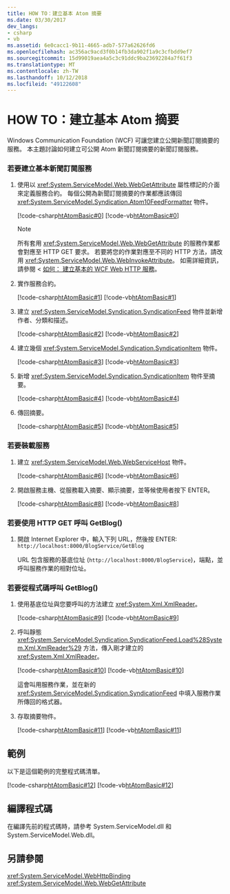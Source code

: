 ```yaml
---
title: HOW TO：建立基本 Atom 摘要
ms.date: 03/30/2017
dev_langs:
- csharp
- vb
ms.assetid: 6e0cacc1-9b11-4665-adb7-577a62626fd6
ms.openlocfilehash: ac356ac9acd3f0b14fb3da902f1a9c3cfbdd9ef7
ms.sourcegitcommit: 15d99019aea4a5c3c91ddc9ba23692284a7f61f3
ms.translationtype: MT
ms.contentlocale: zh-TW
ms.lasthandoff: 10/12/2018
ms.locfileid: "49122608"
---
```

# <a name="how-to-create-a-basic-atom-feed"></a>HOW TO：建立基本 Atom 摘要
Windows Communication Foundation (WCF) 可讓您建立公開新聞訂閱摘要的服務。 本主題討論如何建立可公開 Atom 新聞訂閱摘要的新聞訂閱服務。  
  
### <a name="to-create-a-basic-syndication-service"></a>若要建立基本新聞訂閱服務  
  
1.  使用以 <xref:System.ServiceModel.Web.WebGetAttribute> 屬性標記的介面來定義服務合約。 每個公開為新聞訂閱摘要的作業都應該傳回 <xref:System.ServiceModel.Syndication.Atom10FeedFormatter> 物件。  
  
     [!code-csharp[htAtomBasic#0](../../../../samples/snippets/csharp/VS_Snippets_CFX/htatombasic/cs/program.cs#0)]
     [!code-vb[htAtomBasic#0](../../../../samples/snippets/visualbasic/VS_Snippets_CFX/htatombasic/vb/program.vb#0)]  
  
    > [!NOTE]
    >  所有套用 <xref:System.ServiceModel.Web.WebGetAttribute> 的服務作業都會對應至 HTTP GET 要求。 若要將您的作業對應至不同的 HTTP 方法，請改用 <xref:System.ServiceModel.Web.WebInvokeAttribute>。 如需詳細資訊，請參閱 <<c0> [ 如何： 建立基本的 WCF Web HTTP 服務](../../../../docs/framework/wcf/feature-details/how-to-create-a-basic-wcf-web-http-service.md)。  
  
2.  實作服務合約。  
  
     [!code-csharp[htAtomBasic#1](../../../../samples/snippets/csharp/VS_Snippets_CFX/htatombasic/cs/program.cs#1)]
     [!code-vb[htAtomBasic#1](../../../../samples/snippets/visualbasic/VS_Snippets_CFX/htatombasic/vb/program.vb#1)]  
  
3.  建立 <xref:System.ServiceModel.Syndication.SyndicationFeed> 物件並新增作者、分類和描述。  
  
     [!code-csharp[htAtomBasic#2](../../../../samples/snippets/csharp/VS_Snippets_CFX/htatombasic/cs/program.cs#2)]
     [!code-vb[htAtomBasic#2](../../../../samples/snippets/visualbasic/VS_Snippets_CFX/htatombasic/vb/program.vb#2)]  
  
4.  建立幾個 <xref:System.ServiceModel.Syndication.SyndicationItem> 物件。  
  
     [!code-csharp[htAtomBasic#3](../../../../samples/snippets/csharp/VS_Snippets_CFX/htatombasic/cs/program.cs#3)]
     [!code-vb[htAtomBasic#3](../../../../samples/snippets/visualbasic/VS_Snippets_CFX/htatombasic/vb/program.vb#3)]  
  
5.  新增 <xref:System.ServiceModel.Syndication.SyndicationItem> 物件至摘要。  
  
     [!code-csharp[htAtomBasic#4](../../../../samples/snippets/csharp/VS_Snippets_CFX/htatombasic/cs/program.cs#4)]
     [!code-vb[htAtomBasic#4](../../../../samples/snippets/visualbasic/VS_Snippets_CFX/htatombasic/vb/program.vb#4)]  
  
6.  傳回摘要。  
  
     [!code-csharp[htAtomBasic#5](../../../../samples/snippets/csharp/VS_Snippets_CFX/htatombasic/cs/program.cs#5)]
     [!code-vb[htAtomBasic#5](../../../../samples/snippets/visualbasic/VS_Snippets_CFX/htatombasic/vb/program.vb#5)]  
  
### <a name="to-host-the-service"></a>若要裝載服務  
  
1.  建立 <xref:System.ServiceModel.Web.WebServiceHost> 物件。  
  
     [!code-csharp[htAtomBasic#6](../../../../samples/snippets/csharp/VS_Snippets_CFX/htatombasic/cs/program.cs#6)]
     [!code-vb[htAtomBasic#6](../../../../samples/snippets/visualbasic/VS_Snippets_CFX/htatombasic/vb/program.vb#6)]  
  
2.  開啟服務主機、從服務載入摘要、顯示摘要，並等候使用者按下 ENTER。  
  
     [!code-csharp[htAtomBasic#8](../../../../samples/snippets/csharp/VS_Snippets_CFX/htatombasic/cs/program.cs#8)]
     [!code-vb[htAtomBasic#8](../../../../samples/snippets/visualbasic/VS_Snippets_CFX/htatombasic/vb/program.vb#8)]  
  
### <a name="to-call-getblog-with-an-http-get"></a>若要使用 HTTP GET 呼叫 GetBlog()  
  
1.  開啟 Internet Explorer 中，輸入下列 URL，然後按 ENTER: `http://localhost:8000/BlogService/GetBlog`  
  
     URL 包含服務的基底位址 (`http://localhost:8000/BlogService`)，端點，並呼叫服務作業的相對位址。  
  
### <a name="to-call-getblog-from-code"></a>若要從程式碼呼叫 GetBlog()  
  
1.  使用基底位址與您要呼叫的方法建立 <xref:System.Xml.XmlReader>。  
  
     [!code-csharp[htAtomBasic#9](../../../../samples/snippets/csharp/VS_Snippets_CFX/htatombasic/cs/snippets.cs#9)]
     [!code-vb[htAtomBasic#9](../../../../samples/snippets/visualbasic/VS_Snippets_CFX/htatombasic/vb/snippets.vb#9)]  
  
2.  呼叫靜態 <xref:System.ServiceModel.Syndication.SyndicationFeed.Load%28System.Xml.XmlReader%29> 方法，傳入剛才建立的 <xref:System.Xml.XmlReader>。  
  
     [!code-csharp[htAtomBasic#10](../../../../samples/snippets/csharp/VS_Snippets_CFX/htatombasic/cs/snippets.cs#10)]
     [!code-vb[htAtomBasic#10](../../../../samples/snippets/visualbasic/VS_Snippets_CFX/htatombasic/vb/snippets.vb#10)]  
  
     這會叫用服務作業，並在新的 <xref:System.ServiceModel.Syndication.SyndicationFeed> 中填入服務作業所傳回的格式器。  
  
3.  存取摘要物件。  
  
     [!code-csharp[htAtomBasic#11](../../../../samples/snippets/csharp/VS_Snippets_CFX/htatombasic/cs/snippets.cs#11)]
     [!code-vb[htAtomBasic#11](../../../../samples/snippets/visualbasic/VS_Snippets_CFX/htatombasic/vb/snippets.vb#11)]  
  
## <a name="example"></a>範例  
 以下是這個範例的完整程式碼清單。  
  
 [!code-csharp[htAtomBasic#12](../../../../samples/snippets/csharp/VS_Snippets_CFX/htatombasic/cs/program.cs#12)]
 [!code-vb[htAtomBasic#12](../../../../samples/snippets/visualbasic/VS_Snippets_CFX/htatombasic/vb/program.vb#12)]  
  
## <a name="compiling-the-code"></a>編譯程式碼  
 在編譯先前的程式碼時，請參考 System.ServiceModel.dll 和 System.ServiceModel.Web.dll。  
  
## <a name="see-also"></a>另請參閱  
 <xref:System.ServiceModel.WebHttpBinding>  
 <xref:System.ServiceModel.Web.WebGetAttribute>
